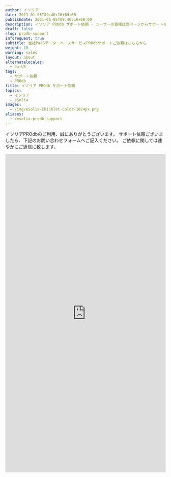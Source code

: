 ```yaml
---
author: イソリア
date: 2021-01-05T09:40:16+09:00
publishdate: 2021-01-05T09:40:16+09:00
description: イソリア PROdb サポート依頼 - ユーザーの皆様は当ページからサポートをご依頼できます
draft: false
slug: prodb-support
inforequest: true
subtitle: 当社PaaSデーターベースサービスPROdbサポートご依頼はこちらから
weight: 10
warning: sales
layout: about
alternatelocales:
  - en-US
tags:
  - サポート依頼
  - PROdb
title: イソリア PROdb サポート依頼
topics:
  - イソリア
  - eSolia
images:
  - /img/eSolia-Chicklet-Color-1024px.png
aliases:
  - /esolia-prodb-support
---
```


イソリアPROdbのご利用、誠にありがとうございます。
サポート依頼ございましたら、下記のお問い合わせフォームへご記入ください。
ご依頼に関しては速やかにご返信に致します。

<iframe width="100%" height="1000px" src="https://www.wrike.com/form/eyJhY2NvdW50SWQiOjMxMTQ1NjAsInRhc2tGb3JtSWQiOjQzNjUxNH0JNDc2MzQwNjk5MTI0MgkzOTBmZmFkYTYzNTM1MjhkYzVlNWVhMmM5MjA5OWRjZDQ0NzRmYjMzMDViNzA2ZWY2MjM0ZThjMTk2N2JkZWJj" frameborder="0"></iframe>


